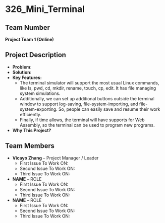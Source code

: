 # 326_Mini_Terminal

## Team Number
**Project Team 1 (Online)**

## Project Description
- **Problem:**
- **Solution:**
- **Key Features:**
    - The terminal simulator will support the most usual Linux commands, like ls, pwd, cd, mkdir, rename, touch, cp, edit. It has file managing system simulations.
    - Additionally, we can set up additional buttons outside the terminal window to support log-saving, file-system-importing, and file-system-exporting. So, people can easily save and resume their work efficiently.
    - Finally, if time allows, the terminal will have supports for Web Assembly, so the terminal can be used to program new programs.
- **Why This Project?**

## Team Members
- **Vicayo Zhang** – Project Manager / Leader
    - First Issue To Work ON: 
    - Second Issue To Work ON: 
    - Third Issue To Work ON:
- **NAME** – ROLE
    - First Issue To Work ON:
    - Second Issue To Work ON:
    - Third Issue To Work ON:
- **NAME** – ROLE
    - First Issue To Work ON:
    - Second Issue To Work ON:
    - Third Issue To Work ON: 
